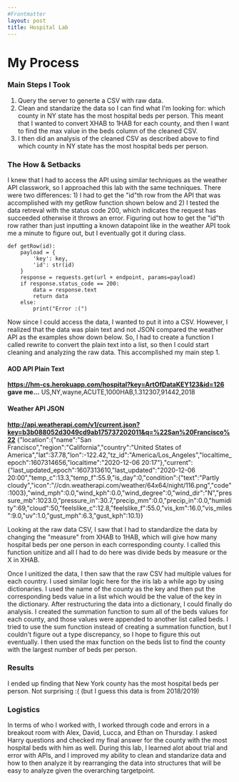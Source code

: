 ```yaml
---
#Frontmatter
layout: post
title: Hospital Lab
---
```


# My Process

### Main Steps I Took
1. Query the server to generte a CSV with raw data.
2. Clean and standarize the data so I can find what I'm looking for: which county in NY state has the most hospital beds per person. This meant that I wanted to convert XHAB to 1HAB for each county, and then I want to find the max value in the beds column of the cleaned CSV. 
3. I then did an analysis of the cleaned CSV as described above to find which county in NY state has the most hospital beds per person.  

### The How & Setbacks
I knew that I had to access the API using similar techniques as the weather API classwork, so I approached this lab with the same techniques. There were two differences: 1) I had to get the "id"th row from the API that was accomplished with my getRow function shown below and 2) I tested the data retreval with the status code 200, which indicates the request has succeeded otherwise it throws an error. Figuring out how to get the "id"th row rather than just inputting a known datapoint like in the weather API took me a minute to figure out, but I eventually got it during class.
```
def getRow(id):
    payload = {
        'key': key,
        'id': str(id)
    }   
    response = requests.get(url + endpoint, params=payload)
    if response.status_code == 200:
        data = response.text
        return data
    else:
        print("Error :(")
``` 

Now since I could access the data, I wanted to put it into a CSV. However, I realized that the data was plain text and not JSON compared the weather API as the examples show down below. So, I had to create a function I called rewrite to convert the plain text into a list, so then I could start cleaning and analyzing the raw data. This accomplished my main step 1. 

#### AOD API Plain Text 
**https://hm-cs.herokuapp.com/hospital?key=ArtOfDataKEY123&id=126 gave me...**
US,NY,wayne,ACUTE,1000HAB,1.312307,91442,2018

#### Weather API JSON
**http://api.weatherapi.com/v1/current.json?key=b3b088052d3049cd9ab175737202011&q=%22San%20Francisco%22**
{"location":{"name":"San Francisco","region":"California","country":"United States of America","lat":37.78,"lon":-122.42,"tz_id":"America/Los_Angeles","localtime_epoch":1607314656,"localtime":"2020-12-06 20:17"},"current":{"last_updated_epoch":1607313610,"last_updated":"2020-12-06 20:00","temp_c":13.3,"temp_f":55.9,"is_day":0,"condition":{"text":"Partly cloudy","icon":"//cdn.weatherapi.com/weather/64x64/night/116.png","code":1003},"wind_mph":0.0,"wind_kph":0.0,"wind_degree":0,"wind_dir":"N","pressure_mb":1023.0,"pressure_in":30.7,"precip_mm":0.0,"precip_in":0.0,"humidity":69,"cloud":50,"feelslike_c":12.8,"feelslike_f":55.0,"vis_km":16.0,"vis_miles":9.0,"uv":1.0,"gust_mph":6.3,"gust_kph":10.1}}
 
 Looking at the raw data CSV, I saw that I had to standardize the data by changing the "measure" from XHAB to 1HAB, which will give how many hospital beds per one person in each corresponding county. I called this function unitize and all I had to do here was divide beds by measure or the X in XHAB. 

 Once I unitized the data, I then saw that the raw CSV had multiple values for each country. I used similar logic here for the iris lab a while ago by using dictionaries. I used the name of the county as the key and then put the corresponding beds value in a list which would be the value of the key in the dictionary. After restructuring the data into a dictionary, I could finally do analysis. I created the summation function to sum all of the beds values for each county, and those values were appended to another list called beds. I tried to use the sum function instead of creating a summation function, but I couldn't figure out a type discrepancy, so I hope to figure this out eventually. I then used the max function on the beds list to find the county with the largest number of beds per person. 

### Results 
I ended up finding that New York county has the most hospital beds per person. Not surprising :( (but I guess this data is from 2018/2019)

### Logistics 
In terms of who I worked with, I worked through code and errors in a breakout room with Alex, David, Lucca, and Ethan on Thursday. I asked Harry questions and checked my final answer for the county with the most hospital beds with him as well. During this lab, I learned alot about trial and error with APIs, and I improved my ability to clean and standarize data and how to then analyze it by rearranging the data into structures that will be easy to analyze given the overarching targetpoint.